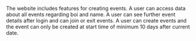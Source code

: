 The website includes features for creating events.
A user can access data about all events regarding boi and name.
A user can see further event details after login and can join or exit events.
A user can create events and the event can only be created at start time of minimum 10 days after current date.
